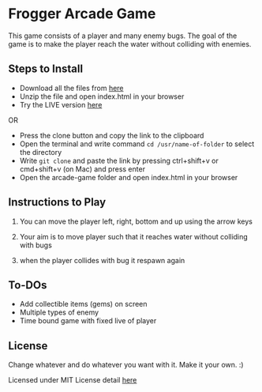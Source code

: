 # Frogger Arcade Game

This game consists of a player and many enemy bugs. The goal of the game is to make the player reach the water without colliding with enemies.


## Steps to Install

- Download all the files from [here](https://github.com/gautamgahlawat/arcade-game/archive/master.zip)
- Unzip the file and open index.html in your browser
- Try the LIVE version [here](https://gautamgahlawat.github.io/arcade-game/)

 OR

- Press the clone button and copy the link to the clipboard
- Open the terminal and write command `cd /usr/name-of-folder` to select the directory
- Write `git clone` and paste the link by pressing ctrl+shift+v or cmd+shift+v (on Mac) and press enter
- Open the arcade-game folder and open index.html in your browser


## Instructions to Play

1. You can move the player left, right, bottom and up using the arrow keys

2. Your aim is to move player such that it reaches water without colliding with bugs

3. when the player collides with bug it respawn again

## To-DOs

- Add collectible items (gems) on screen
- Multiple types of enemy
- Time bound game with fixed live of player

## License

Change whatever and do whatever you want with it. Make it your own. :)

Licensed under MIT License detail [here](https://github.com/gautamgahlawat/arcade-game/blob/master/LICENSE)